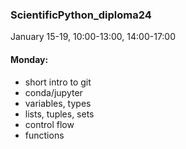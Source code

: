 ### ScientificPython_diploma24

January 15-19, 10:00-13:00, 14:00-17:00

#### Monday:

 - short intro to git
 - conda/jupyter
 - variables, types
 - lists, tuples, sets
 - control flow
 - functions